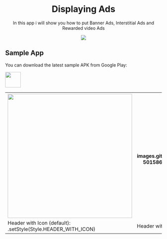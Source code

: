 <h1 align="center">Displaying Ads</h1>
<p align="center">In this app i will show you how to put Banner Ads, Interstitial Ads and Rewarded video Ads</p>

<p align="center">
  <a target="_blank" href="https://android-arsenal.com/api?level=11"><img src="https://img.shields.io/badge/API-11%2B-orange.svg"></a>
</p>

## Sample App
You can download the latest sample APK from Google Play:

<a target="_blank" href="https://play.google.com/store/apps/details?id=com.github.javiersantos.materialstyleddialogs.demo">
    <img src="https://play.google.com/intl/en_us/badges/images/generic/en-play-badge.png" height="50"></a>
    
<table align="center">
    <tr>
        <th>
            <img src="https://raw.githubusercontent.com/javiersantos/MaterialStyledDialogs/master/Screenshots/style-1.png" height="400" />
        </td>
        <th>
            ![banner](https://user-images.githubusercontent.com/29334373/36947341-50158638-1ff0-11e8-8e01-5edea48cc6fd.png)
        </td>
    </tr>
    <tr>
    	<td>Header with Icon (default): .setStyle(Style.HEADER_WITH_ICON)</td>
    	<td>Header with Title: .setStyle(Style.HEADER_WITH_TITLE)</td>
    </tr>
</table>    
